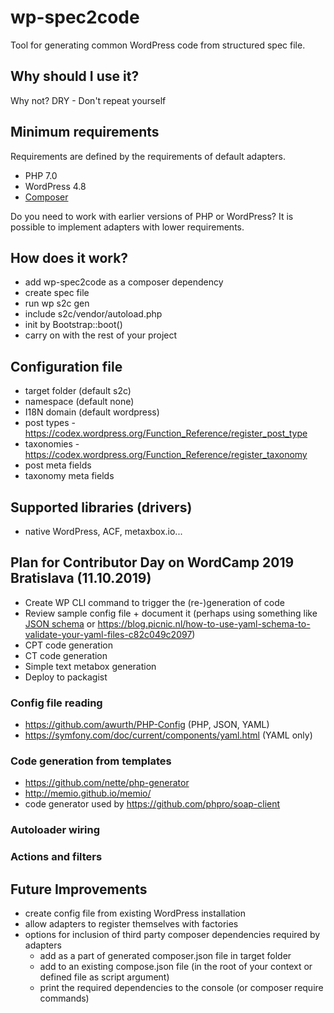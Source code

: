 # wp-spec2code

Tool for generating common WordPress code from structured spec file.

## Why should I use it?

Why not? DRY - Don't repeat yourself

## Minimum requirements
Requirements are defined by the requirements of default adapters.

- PHP 7.0
- WordPress 4.8
- [Composer](https://getcomposer.org/download/)

Do you need to work with earlier versions of PHP or WordPress? It is possible to implement adapters with lower requirements.

## How does it work?
- add wp-spec2code as a composer dependency
- create spec file
- run wp s2c gen
- include s2c/vendor/autoload.php
- init by Bootstrap::boot()
- carry on with the rest of your project

## Configuration file

- target folder (default s2c)
- namespace (default none)
- I18N domain (default wordpress)
- post types - https://codex.wordpress.org/Function_Reference/register_post_type
- taxonomies - https://codex.wordpress.org/Function_Reference/register_taxonomy
- post meta fields
- taxonomy meta fields

## Supported libraries (drivers)

- native WordPress, ACF, metaxbox.io...

## Plan for Contributor Day on WordCamp 2019 Bratislava (11.10.2019)

- Create WP CLI command to trigger the (re-)generation of code
- Review sample config file + document it (perhaps using something like [JSON schema](https://json-schema.org) or https://blog.picnic.nl/how-to-use-yaml-schema-to-validate-your-yaml-files-c82c049c2097)
- CPT code generation
- CT code generation
- Simple text metabox generation
- Deploy to packagist

### Config file reading

- https://github.com/awurth/PHP-Config (PHP, JSON, YAML)
- https://symfony.com/doc/current/components/yaml.html (YAML only)

### Code generation from templates

- https://github.com/nette/php-generator
- http://memio.github.io/memio/
- code generator used by https://github.com/phpro/soap-client

### Autoloader wiring 

### Actions and filters

## Future Improvements
- create config file from existing WordPress installation
- allow adapters to register themselves with factories
- options for inclusion of third party composer dependencies required by adapters
  - add as a part of generated composer.json file in target folder
  - add to an existing compose.json file (in the root of your context or defined file as script argument)
  - print the required dependencies to the console (or composer require commands)